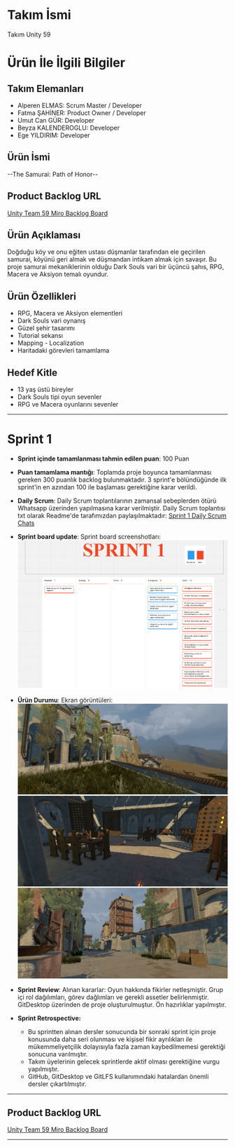 # **Takım İsmi**

Takım Unity 59

# Ürün İle İlgili Bilgiler

## Takım Elemanları
- Alperen ELMAS: Scrum Master / Developer
- Fatma ŞAHİNER: Product Owner / Developer
- Umut Can GÜR: Developer
- Beyza KALENDEROGLU: Developer
- Ege YILDIRIM: Developer

## Ürün İsmi

--The Samurai: Path of Honor--

## Product Backlog URL

[Unity Team 59 Miro Backlog Board](https://miro.com/app/board/uXjVM9k88dc=/?share_link_id=49433068584)

## Ürün Açıklaması

Doğduğu köy ve onu eğiten ustası düşmanlar tarafından ele geçirilen samurai, köyünü geri almak ve düşmandan intikam almak için savaşır. Bu proje samurai mekaniklerinin olduğu Dark Souls vari bir üçüncü şahıs, RPG, Macera ve Aksiyon temalı oyundur.

## Ürün Özellikleri

- RPG, Macera ve Aksiyon elementleri
- Dark Souls vari oynanış
- Güzel şehir tasarımı
- Tutorial sekansı
- Mapping - Localization
- Haritadaki görevleri tamamlama

## Hedef Kitle

- 13 yaş üstü bireyler
- Dark Souls tipi oyun sevenler
- RPG ve Macera oyunlarını sevenler


---

# Sprint 1

- **Sprint içinde tamamlanması tahmin edilen puan**: 100 Puan


- **Puan tamamlama mantığı**: Toplamda proje boyunca tamamlanması gereken 300 puanlık backlog bulunmaktadır. 3 sprint'e bölündüğünde ilk sprint'in en azından 100 ile başlaması gerektiğine karar verildi.


- **Daily Scrum**: Daily Scrum toplantılarının zamansal sebeplerden ötürü Whatsapp üzerinden yapılmasına karar verilmiştir. Daily Scrum toplantısı txt olarak Readme'de tarafımızdan paylaşılmaktadır: [Sprint 1 Daily Scrum Chats](https://github.com/HELLKNIGHT61/U59/blob/main/ProjectManagement/Sprint1Documents/DailyScrumMeetingNotesSprint1.txt)

- **Sprint board update**: Sprint board screenshotları: 
![Backlog 1](https://github.com/HELLKNIGHT61/U59/blob/main/ProjectManagement/Sprint1Documents/backlog1.png) 


- **Ürün Durumu**: Ekran görüntüleri:
  ![Screenshot 1](https://github.com/HELLKNIGHT61/U59/blob/main/ProjectManagement/Sprint1Documents/product1.png)
  ![Screenshot 2](https://github.com/HELLKNIGHT61/U59/blob/main/ProjectManagement/Sprint1Documents/product2.png)
  ![Screenshot 3](https://github.com/HELLKNIGHT61/U59/blob/main/ProjectManagement/Sprint1Documents/product3.png)
- **Sprint Review**: 
Alınan kararlar: Oyun hakkında fikirler netleşmiştir. Grup içi rol dağılımları, görev dağlımları ve gerekli assetler belirlenmiştir. GitDesktop üzerinden de proje oluşturulmuştur. Ön hazırlıklar yapılmıştır. 

- **Sprint Retrospective:**
  - Bu sprintten alınan dersler sonucunda bir sonraki sprint için proje konusunda daha seri olunması ve kişisel fikir ayrılıkları ile mükemmeliyetçilik dolayısıyla fazla zaman kaybedilmemesi gerektiği sonucuna varılmıştır.
  - Takım üyelerinin gelecek sprintlerde aktif olması gerektiğine vurgu yapılmıştır.
  - GitHub, GitDesktop ve GitLFS kullanımındaki hatalardan önemli dersler çıkartılmıştır.
 


---

## Product Backlog URL

[Unity Team 59 Miro Backlog Board](https://miro.com/app/board/uXjVM9k88dc=/?share_link_id=49433068584)

---
